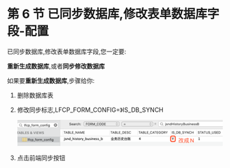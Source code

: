 # 第 6 节 已同步数据库,修改表单数据库字段-配置

已同步数据库,修改表单数据库字段,您一定要:

**重新生成数据库**,或者**同步修改数据库**

如果要**重新生成数据库**,步骤给你:

1. 删除数据库表

2. 修改同步标志,LFCP_FORM_CONFIG=》IS_DB_SYNCH

   <img src="./img/db_field_1.png" alt="db_field_1" style="zoom:50%;" />

3. 点击前端同步按钮